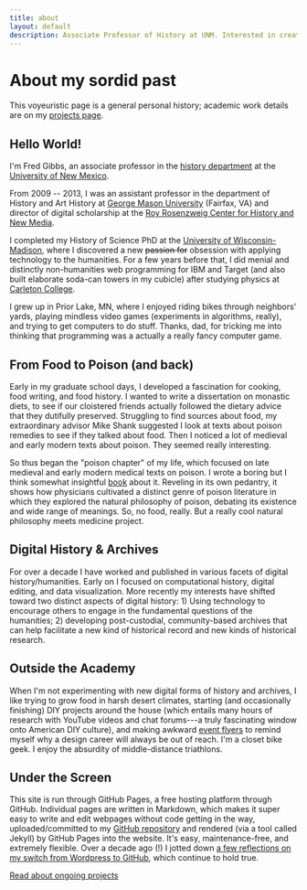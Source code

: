 ```yaml
---
title: about
layout: default
description: Associate Professor of History at UNM. Interested in creating new kinds of digital historical archives, web design, digital publishing, history of food, gardening, bicycles.
---
```


# About my sordid past

This voyeuristic page is a general personal history; academic work details are on my [projects page](projects/).

## Hello World!
I'm Fred Gibbs, an associate professor in the [history department](http://history.unm.edu) at the [University of New Mexico](http://unm.edu). 

From 2009 -- 2013, I was an assistant professor in the department of History and Art History at [George Mason University](http:///gmu.edu) (Fairfax, VA) and director of digital scholarship at the [Roy Rosenzweig Center for History and New Media](http://chnm.gmu.edu).

I completed my History of Science PhD at the [University of Wisconsin-Madison](http://wisc.edu), where I discovered a new ~~passion for~~ obsession with applying technology to the humanities. For a few years before that, I did menial and distinctly non-humanities web programming for IBM and Target (and also built elaborate soda-can towers in my cubicle) after studying physics at [Carleton College](http://www.carleton.edu). 

I grew up in Prior Lake, MN, where I enjoyed riding bikes through neighbors' yards, playing mindless video games (experiments in algorithms, really), and trying to get computers to do stuff. Thanks, dad, for tricking me into thinking that programming was a actually a really fancy computer game.


## From Food to Poison (and back)
Early in my graduate school days, I developed a fascination for cooking, food writing, and food history. I wanted to write a dissertation on monastic diets, to see if our cloistered friends actually followed the dietary advice that they dutifully preserved. Struggling to find sources about food, my extraordinary advisor Mike Shank suggested I look at texts about poison remedies to see if they talked about food. Then I noticed a lot of medieval and early modern texts about poison. They seemed really interesting.

So thus began the "poison chapter" of my life, which focused on late medieval and early modern medical texts on poison. I wrote a boring but I think somewhat insightful [book](https://www.routledge.com/Poison-Medicine-and-Disease-in-Late-Medieval-and-Early-Modern-Europe/Gibbs/p/book/9781472420398) about it. Reveling in its own pedantry, it shows how physicians cultivated a distinct genre of poison literature in which they explored the natural philosophy of poison, debating its existence and wide range of meanings. So, no food, really. But a really cool natural philosophy meets medicine project.


## Digital History & Archives
For over a decade I have worked and published in various facets of digital history/humanities. Early on I focused on computational history, digital editing, and data visualization. More recently my interests have shifted toward two distinct aspects of digital history: 1) Using technology to encourage others to engage in the fundamental questions of the humanities; 2) developing post-custodial, community-based archives that can help facilitate a new kind of historical record and new kinds of historical research.


## Outside the Academy
When I'm not experimenting with new digital forms of history and archives, I like trying to grow food in harsh desert climates, starting (and occasionally finishing) DIY projects around the house (which entails many hours of research with YouTube videos and chat forums---a truly fascinating window onto American DIY culture), and making awkward [event flyers](/portfolio/flyers) to remind myself why a design career will always be out of reach. I'm a closet bike geek. I enjoy the absurdity of middle-distance triathlons. 


## Under the Screen
This site is run through GitHub Pages, a free hosting platform through GitHub. Individual pages are written in Markdown, which makes it super easy to write and edit webpages without code getting in the way, uploaded/committed to my [GitHub repository](https://github.com/fredgibbs/fredgibbs.github.io) and rendered (via a tool called Jekyll) by GitHub Pages into the website. It's easy, maintenance-free, and extremely flexible. Over a decade ago (!) I jotted down [a few reflections on my switch from Wordpress to GitHub](posts/a-new-minimalist-versioned-website), which continue to hold true. 

[Read about ongoing projects <i class="fas fa-arrow-circle-right"></i>](projects)